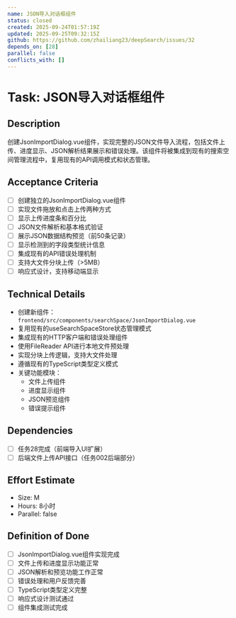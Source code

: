 ```yaml
---
name: JSON导入对话框组件
status: closed
created: 2025-09-24T01:57:19Z
updated: 2025-09-25T09:32:15Z
github: https://github.com/zhailiang23/deepSearch/issues/32
depends_on: [28]
parallel: false
conflicts_with: []
---
```


# Task: JSON导入对话框组件

## Description
创建JsonImportDialog.vue组件，实现完整的JSON文件导入流程，包括文件上传、进度显示、JSON解析结果展示和错误处理。该组件将被集成到现有的搜索空间管理流程中，复用现有的API调用模式和状态管理。

## Acceptance Criteria
- [ ] 创建独立的JsonImportDialog.vue组件
- [ ] 实现文件拖放和点击上传两种方式
- [ ] 显示上传进度条和百分比
- [ ] JSON文件解析和基本格式验证
- [ ] 展示JSON数据结构预览（前50条记录）
- [ ] 显示检测到的字段类型统计信息
- [ ] 集成现有的API错误处理机制
- [ ] 支持大文件分块上传（>5MB）
- [ ] 响应式设计，支持移动端显示

## Technical Details
- 创建新组件：`frontend/src/components/searchSpace/JsonImportDialog.vue`
- 复用现有的useSearchSpaceStore状态管理模式
- 集成现有的HTTP客户端和错误处理组件
- 使用FileReader API进行本地文件预处理
- 实现分块上传逻辑，支持大文件处理
- 遵循现有的TypeScript类型定义模式
- 关键功能模块：
  - 文件上传组件
  - 进度显示组件
  - JSON预览组件
  - 错误提示组件

## Dependencies
- [ ] 任务28完成（前端导入UI扩展）
- [ ] 后端文件上传API接口（任务002后端部分）

## Effort Estimate
- Size: M
- Hours: 8小时
- Parallel: false

## Definition of Done
- [ ] JsonImportDialog.vue组件实现完成
- [ ] 文件上传和进度显示功能正常
- [ ] JSON解析和预览功能工作正常
- [ ] 错误处理和用户反馈完善
- [ ] TypeScript类型定义完整
- [ ] 响应式设计测试通过
- [ ] 组件集成测试完成